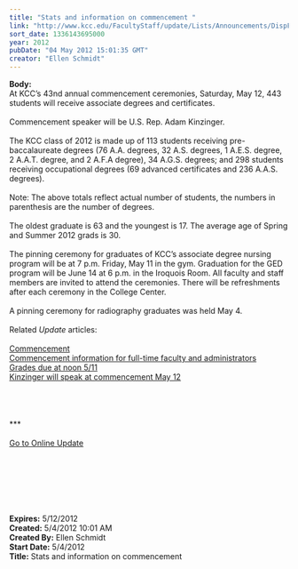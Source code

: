```yaml
---
title: "Stats and information on commencement "
link: "http://www.kcc.edu/FacultyStaff/update/Lists/Announcements/DispForm.aspx?ID=702"
sort_date: 1336143695000
year: 2012
pubDate: "04 May 2012 15:01:35 GMT"
creator: "Ellen Schmidt"
---
```


<div><b>Body:</b> <div class="ExternalClass9BEE6DDC9EDB4E85805EC88E2FFD0E09">
<div>At KCC’s 43nd annual commencement ceremonies, Saturday, May 12, 443 students will receive associate degrees and certificates. </div>
<div><br />Commencement speaker will be U.S. Rep. Adam Kinzinger.</div>
<div><br />The KCC class of 2012 is made up of 113 students receiving pre-baccalaureate degrees (76 A.A. degrees, 32 A.S. degrees, 1 A.E.S. degree, 2 A.A.T. degree, and 2 A.F.A degree), 34 A.G.S. degrees; and 298 students receiving occupational degrees (69 advanced certificates and 236 A.A.S. degrees). </div>
<div> </div>
<div>Note: The above totals reflect actual number of students, the numbers in parenthesis are the number of degrees.</div>
<div><br />The oldest graduate is 63 and the youngest is 17. The average age of Spring and Summer 2012 grads is 30.</div>
<div><br />The pinning ceremony for graduates of KCC’s associate degree nursing program will be at 7 p.m. Friday, May 11 in the gym. Graduation for the GED program will be June 14 at 6 p.m. in the Iroquois Room. All faculty and staff members are invited to attend the ceremonies. There will be refreshments after each ceremony in the College Center.</div>
<div><br />A pinning ceremony for radiography graduates was held May 4.</div>
<div> </div>
<div>Related <em>Update </em>articles:</div>
<div> </div>
<div><a href="/FacultyStaff/update/Lists/Events/DispForm2.aspx?List=c267947c-5d3a-41df-bf8c-8c8142ece9fc&amp;ID=269&amp;Source=http%3a//www.kcc.edu/FacultyStaff/update/Pages/dailyupdate.aspx">Commencement</a></div>
<div><a href="/FacultyStaff/update/Lists/Announcements/DispForm2.aspx?List=7e45450e-520d-4ad3-81dd-a79ebcc75df4&amp;ID=689&amp;Source=http%3a//www.kcc.edu/FacultyStaff/update/Pages/dailyupdate.aspx">Commencement information for full-time faculty and administrators</a></div>
<div><a href="/FacultyStaff/update/Lists/Announcements/DispForm2.aspx?List=7e45450e-520d-4ad3-81dd-a79ebcc75df4&amp;ID=685&amp;Source=http%3a//www.kcc.edu/FacultyStaff/update/Pages/dailyupdate.aspx">Grades due at noon 5/11</a></div>
<div><a href="/FacultyStaff/update/Lists/Announcements/DispForm2.aspx?List=7e45450e-520d-4ad3-81dd-a79ebcc75df4&amp;ID=683&amp;Source=http%3a//www.kcc.edu/FacultyStaff/update/Pages/dailyupdate.aspx">Kinzinger will speak at commencement May 12</a></div>
<div> </div>
<div> </div>
<div>
<div>
<div> </div>
<div> </div>
<div>
<div class="ExternalClass8FE243A1D12D4E008D1A0CEA4D499155">***</div>
<div class="ExternalClass8FE243A1D12D4E008D1A0CEA4D499155"> </div>
<div class="ExternalClass8FE243A1D12D4E008D1A0CEA4D499155"><a href="/FacultyStaff/update/Pages/dailyupdate.aspx">Go to Online Update</a></div>
<div class="ExternalClass8FE243A1D12D4E008D1A0CEA4D499155"> </div></div><br /><br /></div></div>
<div> </div>
<div><br /> </div>
<div> </div></div></div>
<div><b>Expires:</b> 5/12/2012</div>
<div><b>Created:</b> 5/4/2012 10:01 AM</div>
<div><b>Created By:</b> Ellen Schmidt</div>
<div><b>Start Date:</b> 5/4/2012</div>
<div><b>Title:</b> Stats and information on commencement </div>
